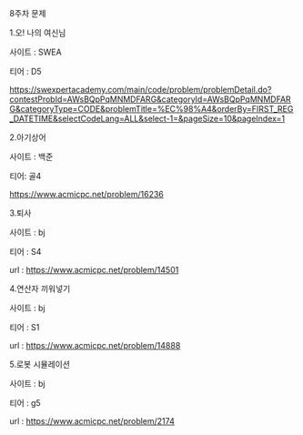 8주차 문제

1.오! 나의 여신님

사이트 : SWEA

티어 : D5

https://swexpertacademy.com/main/code/problem/problemDetail.do?contestProbId=AWsBQpPqMNMDFARG&categoryId=AWsBQpPqMNMDFARG&categoryType=CODE&problemTitle=%EC%98%A4&orderBy=FIRST_REG_DATETIME&selectCodeLang=ALL&select-1=&pageSize=10&pageIndex=1



2.아기상어

사이트 : 백준

티어: 골4

https://www.acmicpc.net/problem/16236



3.퇴사 

사이트 : bj

티어 : S4

url : https://www.acmicpc.net/problem/14501



4.연산자 끼워넣기

사이트 : bj

티어 : S1

url : https://www.acmicpc.net/problem/14888



5.로봇 시뮬레이션

사이트 : bj

티어 : g5

url : https://www.acmicpc.net/problem/2174

